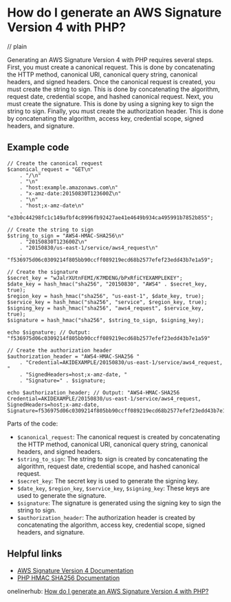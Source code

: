 # How do I generate an AWS Signature Version 4 with PHP?
// plain

Generating an AWS Signature Version 4 with PHP requires several steps. First, you must create a canonical request. This is done by concatenating the HTTP method, canonical URI, canonical query string, canonical headers, and signed headers. Once the canonical request is created, you must create the string to sign. This is done by concatenating the algorithm, request date, credential scope, and hashed canonical request. Next, you must create the signature. This is done by using a signing key to sign the string to sign. Finally, you must create the authorization header. This is done by concatenating the algorithm, access key, credential scope, signed headers, and signature.

## Example code

```
// Create the canonical request
$canonical_request = "GET\n"
    . "/\n"
    . "\n"
    . "host:example.amazonaws.com\n"
    . "x-amz-date:20150830T123600Z\n"
    . "\n"
    . "host;x-amz-date\n"
    . "e3b0c44298fc1c149afbf4c8996fb92427ae41e4649b934ca495991b7852b855";

// Create the string to sign
$string_to_sign = "AWS4-HMAC-SHA256\n"
    . "20150830T123600Z\n"
    . "20150830/us-east-1/service/aws4_request\n"
    . "f536975d06c0309214f805bb90ccff089219ecd68b2577efef23edd43b7e1a59";

// Create the signature
$secret_key = "wJalrXUtnFEMI/K7MDENG/bPxRfiCYEXAMPLEKEY";
$date_key = hash_hmac("sha256", "20150830", "AWS4" . $secret_key, true);
$region_key = hash_hmac("sha256", "us-east-1", $date_key, true);
$service_key = hash_hmac("sha256", "service", $region_key, true);
$signing_key = hash_hmac("sha256", "aws4_request", $service_key, true);
$signature = hash_hmac("sha256", $string_to_sign, $signing_key);

echo $signature; // Output: "f536975d06c0309214f805bb90ccff089219ecd68b2577efef23edd43b7e1a59"

// Create the authorization header
$authorization_header = "AWS4-HMAC-SHA256 "
    . "Credential=AKIDEXAMPLE/20150830/us-east-1/service/aws4_request, "
    . "SignedHeaders=host;x-amz-date, "
    . "Signature=" . $signature;

echo $authorization_header; // Output: "AWS4-HMAC-SHA256 Credential=AKIDEXAMPLE/20150830/us-east-1/service/aws4_request, SignedHeaders=host;x-amz-date, Signature=f536975d06c0309214f805bb90ccff089219ecd68b2577efef23edd43b7e1a59"
```

Parts of the code:
- `$canonical_request`: The canonical request is created by concatenating the HTTP method, canonical URI, canonical query string, canonical headers, and signed headers.
- `$string_to_sign`: The string to sign is created by concatenating the algorithm, request date, credential scope, and hashed canonical request.
- `$secret_key`: The secret key is used to generate the signing key.
- `$date_key`, `$region_key`, `$service_key`, `$signing_key`: These keys are used to generate the signature.
- `$signature`: The signature is generated using the signing key to sign the string to sign.
- `$authorization_header`: The authorization header is created by concatenating the algorithm, access key, credential scope, signed headers, and signature.

## Helpful links
- [AWS Signature Version 4 Documentation](https://docs.aws.amazon.com/general/latest/gr/sigv4_signing.html)
- [PHP HMAC SHA256 Documentation](https://www.php.net/manual/en/function.hash-hmac.php)

onelinerhub: [How do I generate an AWS Signature Version 4 with PHP?](https://onelinerhub.com/php-aws/how-do-i-generate-an-aws-signature-version---with-php)